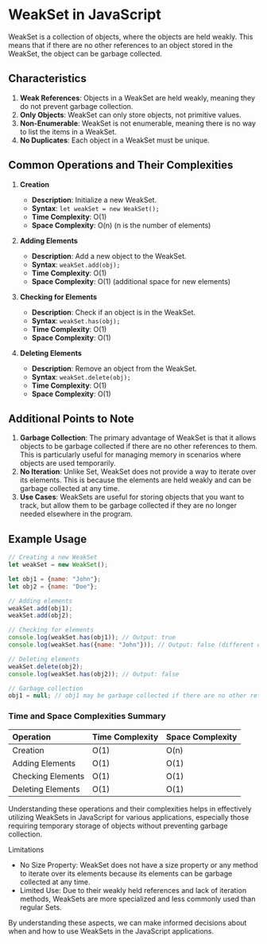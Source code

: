 # WeakSet in JavaScript

WeakSet is a collection of objects, where the objects are held weakly. This means that if there are no other references to an object stored in the WeakSet, the object can be garbage collected.

## Characteristics

1. **Weak References**: Objects in a WeakSet are held weakly, meaning they do not prevent garbage collection.
2. **Only Objects**: WeakSet can only store objects, not primitive values.
3. **Non-Enumerable**: WeakSet is not enumerable, meaning there is no way to list the items in a WeakSet.
4. **No Duplicates**: Each object in a WeakSet must be unique.

## Common Operations and Their Complexities

1. **Creation**
   - **Description**: Initialize a new WeakSet.
   - **Syntax**: `let weakSet = new WeakSet();`
   - **Time Complexity**: O(1)
   - **Space Complexity**: O(n) (n is the number of elements)

2. **Adding Elements**
   - **Description**: Add a new object to the WeakSet.
   - **Syntax**: `weakSet.add(obj);`
   - **Time Complexity**: O(1)
   - **Space Complexity**: O(1) (additional space for new elements)

3. **Checking for Elements**
   - **Description**: Check if an object is in the WeakSet.
   - **Syntax**: `weakSet.has(obj);`
   - **Time Complexity**: O(1)
   - **Space Complexity**: O(1)

4. **Deleting Elements**
   - **Description**: Remove an object from the WeakSet.
   - **Syntax**: `weakSet.delete(obj);`
   - **Time Complexity**: O(1)
   - **Space Complexity**: O(1)

## Additional Points to Note

1. **Garbage Collection**: The primary advantage of WeakSet is that it allows objects to be garbage collected if there are no other references to them. This is particularly useful for managing memory in scenarios where objects are used temporarily.
2. **No Iteration**: Unlike Set, WeakSet does not provide a way to iterate over its elements. This is because the elements are held weakly and can be garbage collected at any time.
3. **Use Cases**: WeakSets are useful for storing objects that you want to track, but allow them to be garbage collected if they are no longer needed elsewhere in the program.

## Example Usage

```javascript
// Creating a new WeakSet
let weakSet = new WeakSet();

let obj1 = {name: "John"};
let obj2 = {name: "Doe"};

// Adding elements
weakSet.add(obj1);
weakSet.add(obj2);

// Checking for elements
console.log(weakSet.has(obj1)); // Output: true
console.log(weakSet.has({name: "John"})); // Output: false (different object reference)

// Deleting elements
weakSet.delete(obj2);
console.log(weakSet.has(obj2)); // Output: false

// Garbage collection
obj1 = null; // obj1 may be garbage collected if there are no other references to it
```

### Time and Space Complexities Summary

| Operation          | Time Complexity     | Space Complexity     |
| :---------------   | :------------------ | :------------------- |
|  Creation          |     O(1)            |      O(n)            |
|  Adding Elements   |     O(1)            |      O(1)            |
|  Checking Elements |     O(1)            |      O(1)            |
|  Deleting Elements |     O(1)            |      O(1)            |

Understanding these operations and their complexities helps in effectively utilizing WeakSets in JavaScript for various applications, especially those requiring temporary storage of objects without preventing garbage collection.

Limitations
- No Size Property: WeakSet does not have a size property or any method to iterate over its elements because its elements can be garbage collected at any time.
- Limited Use: Due to their weakly held references and lack of iteration methods, WeakSets are more specialized and less commonly used than regular Sets.

By understanding these aspects, we can make informed decisions about when and how to use WeakSets in the JavaScript applications.
